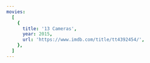 ```yaml
---
movies:
  [
    {
      title: '13 Cameras',
      year: 2015,
      url: 'https://www.imdb.com/title/tt4392454/',
    },
  ]
---
```

